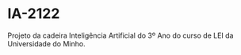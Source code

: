# IA-2122
Projeto da cadeira Inteligência Artificial do 3º Ano do curso de LEI da Universidade do Minho.
